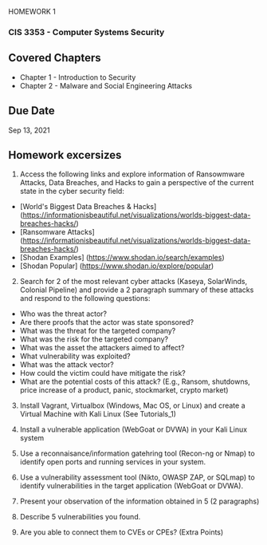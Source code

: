 HOMEWORK 1
### CIS 3353 - Computer Systems Security

## Covered Chapters
- Chapter 1 - Introduction to Security
- Chapter 2 - Malware and Social Engineering Attacks

## Due Date

Sep 13, 2021

## Homework excersizes

1. Access the following links and explore information of Ransowmware Attacks, Data Breaches, and Hacks to gain a perspective of the current state in the cyber security field:

- [World's Biggest Data Breaches & Hacks] (https://informationisbeautiful.net/visualizations/worlds-biggest-data-breaches-hacks/)
- [Ransomware Attacks] (https://informationisbeautiful.net/visualizations/worlds-biggest-data-breaches-hacks/)
- [Shodan Examples] (https://www.shodan.io/search/examples)
- [Shodan Popular] (https://www.shodan.io/explore/popular)

2. Search for 2 of the most relevant cyber attacks (Kaseya, SolarWinds, Colonial Pipeline) and provide a 2 paragraph summary of these attacks and respond to the following questions:

- Who was the threat actor?
- Are there proofs that the actor was state sponsored?
- What was the threat for the targeted company?
- What was the risk for the targeted company?
- What was the asset the attackers aimed to affect?
- What vulnerability was exploited?
- What was the attack vector?
- How could the victim could have mitigate the risk?
- What are the potential costs of this attack? (E.g., Ransom, shutdowns, price increase of a product, panic, stockmarket, crypto market)

3. Install Vagrant, Virtualbox (Windows, Mac OS, or Linux) and create a Virtual Machine with Kali Linux (See Tutorials_1)

4. Install a vulnerable application (WebGoat or DVWA) in your Kali Linux system

5. Use a reconnaisance/information gatehring tool (Recon-ng or Nmap) to identify open ports and running services in your system.

6. Use a vulnerability assessment tool (Nikto, OWASP ZAP, or SQLmap) to identify vulnerabilities in the target application (WebGoat or DVWA).

7. Present your observation of the information obtained in 5 (2 paragraphs)

8. Describe 5 vulnerabilities you found. 

9. Are you able to connect them to CVEs or CPEs? (Extra Points) 




